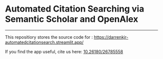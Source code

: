 # Automated Citation Searching via Semantic Scholar and OpenAlex 
--- 
This repositiory stores the source code for : https://darrenkjr-automatedcitationsearch.streamlit.app/


If you find the app useful, cite us here: [10.26180/26785558](https://doi.org/10.26180/26785558.v2)